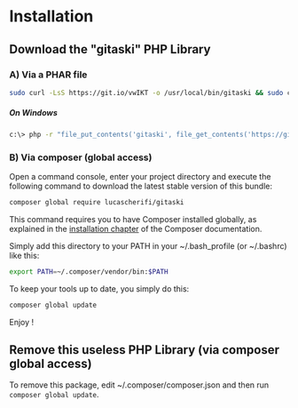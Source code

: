 Installation
============

Download the "gitaski" PHP Library
----------------------------------

### A) Via a PHAR file

```bash
sudo curl -LsS https://git.io/vwIKT -o /usr/local/bin/gitaski && sudo chmod a+x /usr/local/bin/gitaski
```

##### On Windows

```bash
c:\> php -r "file_put_contents('gitaski', file_get_contents('https://git.io/vwIKT'));"
```

### B) Via composer (global access)

Open a command console, enter your project directory and execute the
following command to download the latest stable version of this bundle:

```bash
composer global require lucascherifi/gitaski
```

This command requires you to have Composer installed globally, as explained
in the [installation chapter](https://getcomposer.org/doc/00-intro.md)
of the Composer documentation.

Simply add this directory to your PATH in your ~/.bash_profile (or ~/.bashrc) like this:

```bash
export PATH=~/.composer/vendor/bin:$PATH
```

To keep your tools up to date, you simply do this:

```bash
composer global update
```

Enjoy !

Remove this useless PHP Library (via composer global access)
------------------------------------------------------------

To remove this package, edit ~/.composer/composer.json and then run `composer global update`.